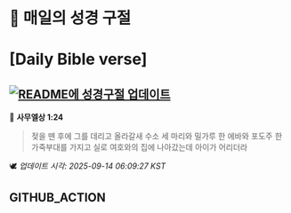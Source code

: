 # 🙏 매일의 성경 구절
# [Daily Bible verse]
## [![README에 성경구절 업데이트](https://github.com/DONGSUKA/first_test/actions/workflows/update-readme-bible.yml/badge.svg)](https://github.com/DONGSUKA/first_test/actions/workflows/update-readme-bible.yml)
<!-- START_BIBLE_VERSE -->
📖 **사무엘상 1:24**
> 젖을 뗀 후에 그를 데리고 올라갈새 수소 세 마리와 밀가루 한 에바와 포도주 한 가죽부대를 가지고 실로 여호와의 집에 나아갔는데 아이가 어리더라

🕊️ _업데이트 시각: 2025-09-14 06:09:27 KST_
  <!-- END_BIBLE_VERSE -->
## GITHUB_ACTION
